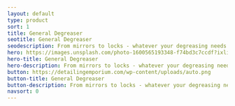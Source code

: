 ```yaml
---
layout: default
type: product
sort: 1
title: General Degreaser
seotitle: General Degreaser
seodescription: From mirrors to locks - whatever your degreasing needs
hero: https://images.unsplash.com/photo-1600565193348-f74bd3c7ccdf?ixlib=rb-1.2.1&ixid=MnwxMjA3fDB8MHxwaG90by1wYWdlfHx8fGVufDB8fHx8&auto=format&fit=crop&w=2070&q=80
hero-title: General Degreaser
hero-description: From mirrors to locks - whatever your degreasing needs
button: https://detailingemporium.com/wp-content/uploads/auto.png
button-title: General Degreaser
button-description: From mirrors to locks - whatever your degreasing needs
navsort: 0
---
```

